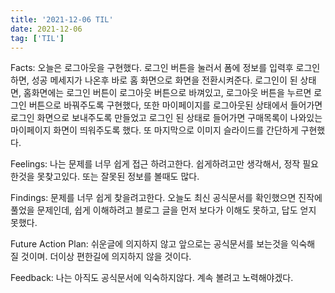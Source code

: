 ```yaml
---
title: '2021-12-06 TIL'
date: 2021-12-06
tag: ['TIL']
---
```


Facts: 오늘은 로그아웃을 구현했다. 로그인 버튼을 눌러서 폼에 정보를 입력후 로그인하면, 성공 메세지가 나온후 바로 홈 화면으로 화면을 전환시켜준다. 로그인이 된 상태면, 홈화면에는 로그인 버튼이 로그아웃 버튼으로 바껴있고, 로그아웃 버튼을 누르면 로그인 버튼으로 바꿔주도록 구현했다, 또한 마이페이지를 로그아웃된 상태에서 들어가면 로그인 화면으로 보내주도록 만들었고 로그인 된 상태로 들어가면 구매목록이 나와있는 마이페이지 화면이 띄워주도록 했다. 또 마지막으로 이미지 슬라이드를 간단하게 구현했다.

Feelings: 나는 문제를 너무 쉽게 접근 하려고한다. 쉽게하려고만 생각해서, 정작 필요한것을 못찾고있다. 또는 잘못된 정보를 볼때도 많다.

Findings: 문제를 너무 쉽게 찾을려고한다. 오늘도 최신 공식문서를 확인했으면 진작에 풀었을 문제인데, 쉽게 이해하려고 블로그 글을 먼저 보다가 이해도 못하고, 답도 얻지 못했다.

Future Action Plan: 쉬운글에 의지하지 않고 앞으로는 공식문서를 보는것을 익숙해 질 것이며. 더이상 편한길에 의지하지 않을 것이다.

Feedback: 나는 아직도 공식문서에 익숙하지않다. 계속 볼려고 노력해야겠다.
